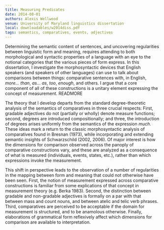 ```yaml
---
title: Measuring Predicates
date: 2014-08-01
authors: Alexis Wellwood
venue: University of Maryland linguistics dissertation
local: downloadables/w2014diss.pdf
tags: semantics, comparatives, events, adjectives
---
```


Determining  the  semantic  content  of  sentences,  and  uncovering  regularities
between linguistic form and meaning, requires attending to both morphological and
syntactic properties of a language with an eye to the notional categories that the
various pieces of form express. In this dissertation, I investigate the morphosyntactic
devices that English speakers (and speakers of other languages) can use to talk about
comparisons between things:  comparative sentences with, in English,
*more... than*, *as...   as*, *too*, *enough*, 
  and  others.   I  argue  that  a  core  component  of  all  of  these
constructions is a unitary element expressing the concept of measurement. READMORE 

The theory that I develop departs from the standard degree-theoretic analysis
of the semantics of comparatives in three crucial respects:  First, gradable adjectives
do  not  (partially  or  wholly)  denote  measure  functions;  second,  degrees  are  introduced compositionally; and three, the introduction of degrees arises uniformly from
the semantics of the expression *much*.  These ideas mark a return to the classic morphosyntactic analysis of comparatives found in Bresnan (1973), while incorporating
and extending semantic insights of Schwarzschild (2002, 2006).  Of major interest
is how the dimensions for comparison observed across the panoply of comparative
constructions vary,  and these are analyzed as a consequence of what is measured
(individuals, events, states, etc.), rather than which expressions invoke the measurement.

This shift in perspective leads to the observation of a number of regularities
in  the  mapping  between  form  and  meaning  that  could  not  otherwise  have  been
seen.  First, the notion of measurement expressed across comparative constructions
is familiar from some explications of that concept in measurement theory (e.g. Berka
1983).   Second,  the  distinction  between  gradable  and  non-gradable  adjectives  is
formally on a par with that between mass and count nouns, and between atelic and
telic verb phrases.  Third, comparatives are perceived to be acceptable if the domain
for measurement is structured, and to be anamolous otherwise.  Finally, elaborations
of grammatical form reflexively affect which dimensions for comparison are available
to interpretation.

